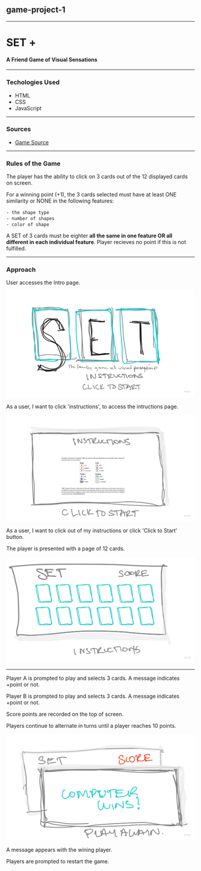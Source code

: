 ## game-project-1
____
# **SET +**
#### A Friend Game of Visual Sensations
___
### **Techologies Used**
* HTML
* CSS
* JavaScript
___
### **Sources**
- [Game Source](https://www.setgame.com/sites/default/files/instructions/SET%20INSTRUCTIONS%20-%20ENGLISH.pdf)
___
### **Rules of the Game**
The player has the ability to click on 3 cards out of the 12 displayed cards on screen.

For a winning point (+1), the 3 cards selected must have at least ONE similarity or NONE in the following features: 
    
    - the shape type
    - number of shapes 
    - color of shape 

A SET of 3 cards must be eighter **all the same in one feature OR all different in each individual feature**. Player recieves no point if this is not fulfilled. 
___
### **Approach** 
User accesses the Intro page.

![Intro Page](/img/intro.jpg)

As a user, I want to click 'instructions', to access the intructions page.

![Intro Page](/img/instructions.jpg)

As a user, I want to click out of my instructions or click 'Click to Start' button.

The player is presented with a page of 12 cards.

![Intro Page](/img/gamePage.jpg)

___

Player A is prompted to play and selects 3 cards. A message indicates +point or not.

Player B is prompted to play and selects 3 cards. A message indicates +point or not.

Score points are recorded on the top of screen.

Players continue to alternate in turns until a player reaches 10 points.

![Winning Page](/img/winningFrame.jpg)

A message appears with the wining player.

Players are prompted to restart the game.
